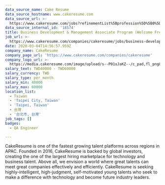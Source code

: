 ```yaml
---
data_source_name: Cake Resume
data_source_hostname: www.cakeresume.com
data_source_url: >-
  https://www.cakeresume.com/jobs?refinementList%5Bprofession%5D%5B0%5D=engineering_qa-engineer&refinementList%5Bsalary_type%5D=per_month&refinementList%5Bsalary_currency%5D=TWD&range%5Bsalary_range%5D%5Bmax%5D=600000
data_source_internal_id: '18574'
title: Business Development & Management Associate Program (Welcome Fresh Graduate)
job_url: >-
  https://www.cakeresume.com/companies/cakeresume/jobs/business-development-management-associate
date: 2020-03-04T14:56:57.959Z
company_name: CakeResume
company_page_url: 'https://www.cakeresume.com/companies/cakeresume'
company_logo_url: >-
  https://media.cakeresume.com/image/upload/s--P01xJaKZ--/c_pad,fl_png8,h_200,w_200/v1586508643/page_2_logo_1468389599.png
salary_text: TWD40000 - TWD60000
salary_currency: TWD
salary_type: per_month
salary_min: 40000
salary_max: 60000
location_list:
  - Taiwan
  - 'Taipei City, Taiwan'
  - 'Taipei, Taiwan'
  - 台灣
  - '台北市, 台灣'
job_tags: []
badges:
  - QA Engineer

---
```


CakeResume is one of the fastest growing talent platforms across regions in APAC. Founded in 2016, CakeResume is backed by global investors, creating the one of the largest hiring marketplace for technology and business talent. Above all, we envision a world where great talents can meet great companies effectively and efficiently. CakeResume is seeking highly-intelligent, high-judgment, self-motivated young talents who seek to make a difference with technology and become future industry leaders.